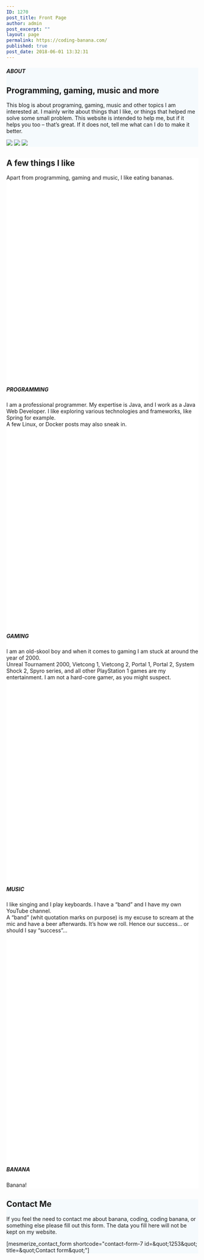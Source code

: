 ```yaml
---
ID: 1270
post_title: Front Page
author: admin
post_excerpt: ""
layout: page
permalink: https://coding-banana.com/
published: true
post_date: 2018-06-01 13:32:31
---
```

<div  id="about-1" style="background-color: #f5fafd;" data-label="About" data-id="about-1" data-export-id="about-1" data-category="about" class="about-1 content-section content-section-spacing"> <div  class="gridContainer"> <div  class="row text-center"> <div  class="section-title-col" data-type="column"> <h5  class="">ABOUT</h5> <h2  class="">Programming, gaming, music and more</h2> <p  class="lead">This blog is about programing, gaming, music and other topics I am interested at. I mainly write about things that I like, or things that helped me solve some small problem. This website is intended to help me, but if it helps you too – that’s great. If it does not, tell me what can I do to make it better. &nbsp;</p>  </div> </div> <div  class="row"> <div  class="col-xs bottom-xs flexbox image-group-bottom-3-img space-bottom-xs center-xs"> <img  class="left-img shadow-large-black" data-size="500x300" src="https://coding-banana.com/wp-content/plugins/mesmerize-companion/theme-data/mesmerize/sections/images/computer-2569652.jpg"> <img  class="center-img shadow-large-black" data-size="500x300" src="https://coding-banana.com/wp-content/plugins/mesmerize-companion/theme-data/mesmerize/sections/images/apple-1838564.jpg"> <img  class="right-img shadow-large-black" data-size="500x300" src="https://coding-banana.com/wp-content/plugins/mesmerize-companion/theme-data/mesmerize/sections/images/laptop-2559795.jpg"> </div> </div> </div> </div><div  id="features-3" style="background-color: #ffffff;" data-label="Features" data-id="features-12-card-bordered" data-export-id="features-12-card-bordered" data-category="features" class="features-12-card-bordered content-section content-section-spacing "> <div  class="gridContainer"> <div  class="row text-center"> <div  class="section-title-col" data-type="column"> <h2  class=""> A few things I like</h2> <p  class="lead"> Apart from programming, gaming and music, I like eating bananas.</p> </div> </div> <div  class="row spaced-cols" data-type="row"> <div  class="col-sm-6"> <div  class="card row-card bordered y-move"> <div  class="row"> <div  class="col-sm-fit icon-column"> <svg  class="svg-inline--fa fa-connectdevelop fa-w-16 icon round bordered color2" aria-hidden="true" data-prefix="fa" data-icon="connectdevelop" role="img" xmlns="http://www.w3.org/2000/svg" viewBox="0 0 512 512" data-fa-i2svg=""></svg><!-- <i                              class="fa icon fa-connectdevelop round bordered color2"> </i> --> </div> <div  class="col-sm" data-type="column"> <h5  class="color2"> PROGRAMMING</h5> <p  class=""> I am a professional programmer. My expertise is Java, and I work as a Java Web Developer. I like exploring various technologies and frameworks, like Spring for example.
<br >A few Linux, or Docker posts may also sneak in.&nbsp;</p> </div> </div> </div> </div> <div  class="col-sm-6"> <div  class="card row-card bordered y-move"> <div  class="row"> <div  class="col-sm-fit icon-column"> <svg  class="svg-inline--fa fa-codepen fa-w-16 icon round bordered color2" aria-hidden="true" data-prefix="fa" data-icon="codepen" role="img" xmlns="http://www.w3.org/2000/svg" viewBox="0 0 512 512" data-fa-i2svg=""></svg><!-- <i                              class="fa icon fa-codepen round bordered color2"> </i> --> </div> <div  class="col-sm" data-type="column"> <h5  class="color2"> GAMING</h5> <p  class=""> I am an old-skool boy and when it comes to gaming I am stuck at around the year of 2000.
<br >Unreal Tournament 2000, Vietcong 1, Vietcong 2, Portal 1, Portal 2, System Shock 2, Spyro series, and all other PlayStation 1 games are my entertainment. I am not a hard-core gamer, as you might suspect.</p> </div> </div> </div> </div> <div  class="col-sm-6"> <div  class="card row-card bordered y-move"> <div  class="row"> <div  class="col-sm-fit icon-column"> <svg  class="svg-inline--fa fa-cube fa-w-16 icon round bordered color2" aria-hidden="true" data-prefix="fa" data-icon="cube" role="img" xmlns="http://www.w3.org/2000/svg" viewBox="0 0 512 512" data-fa-i2svg=""></svg><!-- <i                              class="fa icon fa-cube round bordered color2"> </i> --> </div> <div  class="col-sm" data-type="column"> <h5  class="color2"> MUSIC</h5> <p  class=""> I like singing and I play keyboards. I have a “band” and I have my own YouTube channel.
<br >A “band” (whit quotation marks on purpose) is my excuse to scream at the mic and have a beer afterwards. It’s how we roll. Hence our success… or should I say “success”… &nbsp;</p> </div> </div> </div> </div> <div  class="col-sm-6"> <div  class="card row-card bordered y-move"> <div  class="row"> <div  class="col-sm-fit icon-column"> <svg  class="svg-inline--fa fa-database fa-w-14 icon round bordered color2" aria-hidden="true" data-prefix="fa" data-icon="database" role="img" xmlns="http://www.w3.org/2000/svg" viewBox="0 0 448 512" data-fa-i2svg=""></svg><!-- <i                              class="fa icon fa-database round bordered color2"> </i> --> </div> <div  class="col-sm" data-type="column"> <h5  class="color2"> BANANA</h5> <p  class="">Banana!</p> </div> </div> </div> </div> </div> </div> </div><div  data-label="Contact" data-id="contact-1" data-export-id="contact-1" data-category="contact" class="contact-1 content-section content-section-spacing white-text" data-parallax-depth="20" id="contact-1" style="background-color: rgb(245, 250, 253);"> <div  class="gridContainer"> <div  class="row text-center"> <div  class="section-title-col" data-type="column"> <h2  class=""> Contact Me</h2> <p  class="lead"> If you feel the need to contact me about banana, coding, coding banana, or something else please fill out this form. The data you fill here will not be kept on my website.</p> </div> </div> <div  class="row text-center"> <div  class="col-xs-12 col-sm-8 col-sm-offset-2 contact-form-wrapper inline-info"> <div  class="card large-padding"> <div  class="" data-content-shortcode="mesmerize_contact_form shortcode=&quot;contact-form-7 id=&amp;amp;quot;1253&amp;amp;quot; title=&amp;amp;quot;Contact form&amp;amp;quot;&quot;" data-editable="true">[mesmerize_contact_form shortcode="contact-form-7 id=&amp;quot;1253&amp;quot; title=&amp;quot;Contact form&amp;quot;"]</div> </div> </div> </div> </div> </div>